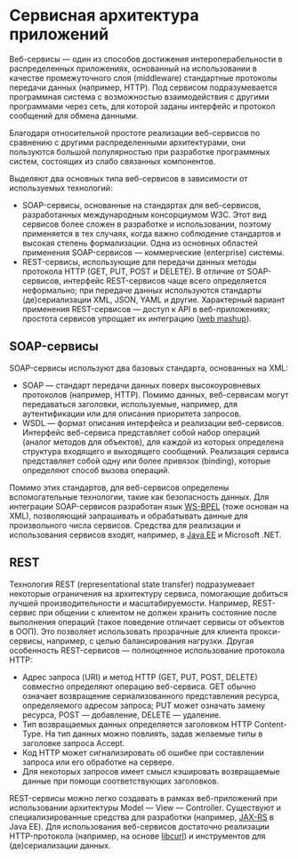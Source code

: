 # Сервисная архитектура приложений

Веб-сервисы — один из способов достижения интероперабельности в распределенных приложениях, 
основанный на использовании в качестве промежуточного слоя (middleware) стандартные протоколы передачи данных (например, HTTP). 
Под сервисом подразумевается программная система с возможностью взаимодействия с другими программами через сеть, 
для которой заданы интерфейс и протокол сообщений для обмена данными. 

Благодаря относительной простоте реализации веб-сервисов по сравнению с другими распределенными архитектурами, 
они пользуются большой популярностью при разработке программных систем, состоящих из слабо связанных компонентов.

Выделяют два основных типа веб-сервисов в зависимости от используемых технологий:

  * SOAP-сервисы, основанные на стандартах для веб-сервисов, разработанных международным консорциумом W3C. 
    Этот вид сервисов более сложен в разработке и использовании, поэтому применяется в тех случаях, 
    когда важно соблюдение стандартов и высокая степень формализации. Одна из основных областей применения SOAP-сервисов — 
    коммерческие (enterprise) системы.
  * REST-сервисы, использующие для передачи данных методы протокола HTTP (GET, PUT, POST и DELETE). 
    В отличие от SOAP-сервисов, интерфейс REST-сервисов чаще всего определяется неформально; при передаче данных 
    используются стандарты (де)сериализации XML, JSON, YAML и другие. Характерный вариант применения REST-сервисов — 
    доступ к API в веб-приложениях; простота сервисов упрощает их интеграцию ([web mashup][1]).

## SOAP-сервисы

SOAP-сервисы используют два базовых стандарта, основанных на XML:

  * SOAP — стандарт передачи данных поверх высокоуровневых протоколов (например, HTTP). 
    Помимо данных, веб-сервисам могут передаваться заголовки, используемые, например, для аутентификации 
    или для описания приоритета запросов.
  * WSDL — формат описания интерфейса и реализации веб-сервисов. Интерфейс веб-сервиса представляет собой набор операций 
    (аналог методов для объектов), для каждой из которых определена структура входящего и выходящего сообщений. 
    Реализация сервиса представляет собой одну или более привязок (binding), которые определяют способ вызова операций.

Помимо этих стандартов, для веб-сервисов определены вспомогательные технологии, такие как безопасность данных. 
Для интеграции SOAP-сервисов разработан язык [WS-BPEL][2] (тоже основан на XML), позволяющий запрашивать и обрабатывать данные 
для произвольного числа сервисов. Средства для реализации и использования сервисов входят, например, в [Java EE][3] и Microsoft .NET.

## REST

Технология REST (representational state transfer) подразумевает некоторые ограничения на архитектуру сервиса, 
помогающие добиться лучшей производительности и масштабируемости. Например, REST-сервис при общении с клиентом 
не должен хранить состояние после выполнения операций (такое поведение отличает сервисы от объектов в ООП). 
Это позволяет использовать прозрачные для клиента прокси-сервисы, например, с целью балансирования нагрузки. 
Другая особенность REST-сервисов — полноценное использование протокола HTTP:

  * Адрес запроса (URI) и метод HTTP (GET, PUT, POST, DELETE) совместно определяют операцию веб-сервиса. 
    GET обычно означает возвращение сериализованного представления ресурса, определяемого адресом запроса; 
    PUT может означать замену ресурса, POST — добавление, DELETE — удаление.
  * Тип возвращаемых данных определяется заголовком HTTP Content-Type. На тип данных можно повлиять, 
    задав желаемые типы в заголовке запроса Accept.
  * Код HTTP может сигнализировать об ошибке при составлении запроса или его обработке на сервере.
  * Для некоторых запросов имеет смысл кэшировать возвращаемые данные при помощи соответствующих заголовков.

REST-сервисы можно легко создавать в рамках веб-приложений при использовании архитектуры Model — View — Controller. 
Существуют и специализированные средства для разработки (например, [JAX-RS][4] в Java EE). Для использования веб-сервисов 
достаточно реализации HTTP-протокола (например, на основе [libcurl][5]) и инструментов для (де)сериализации данных.

[1]: https://en.wikipedia.org/wiki/Mashup_%28web_application_hybrid%29
[2]: https://en.wikipedia.org/wiki/Business_Process_Execution_Language
[3]: http://docs.oracle.com/javaee/7/tutorial/jaxws.htm
[4]: http://docs.oracle.com/javaee/7/tutorial/jaxrs.htm
[5]: https://en.wikipedia.org/wiki/CURL
